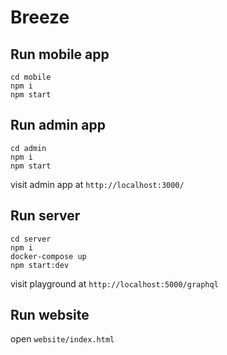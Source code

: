 # Breeze


## Run mobile app

```
cd mobile
npm i
npm start
```

## Run admin app

```
cd admin
npm i
npm start
```
visit admin app at `http://localhost:3000/`

## Run server

```
cd server
npm i
docker-compose up
npm start:dev
```
visit playground at `http://localhost:5000/graphql`

## Run website

open ```website/index.html```

